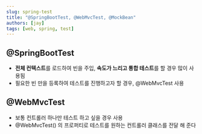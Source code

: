 ```yaml
---
slug: spring-test
title: "@SpringBootTest, @WebMvcTest, @MockBean"
authors: [jay]
tags: [web, spring, test]
---
```


## @SpringBootTest
- **전체 컨텍스트**를 로드하여 빈을 주입, **속도가 느리고 통합 테스트**를 할 경우 많이 사용됨
- 필요한 빈 만을 등록하여 테스트를 진행하고자 할 경우, @WebMvcTest 사용

## @WebMvcTest
- 보통 컨트롤러 하나만 테스트 하고 싶을 경우 사용
- @WebMvcTest() 의 프로퍼티로 테스트를 원하는 컨트롤러 클래스를 전달 해 준다
